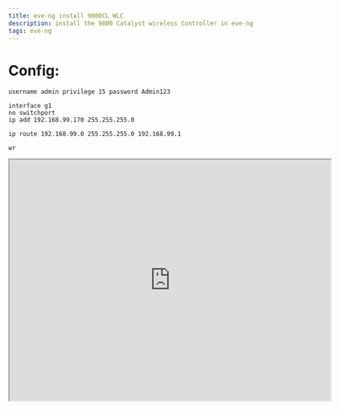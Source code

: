 ```yaml
---
title: eve-ng install 9800CL WLC
description: install the 9800 Catalyst wireless Controller in eve-ng
tags: eve-ng
---
```


# Config:


```
username admin privilege 15 password Admin123

interface g1
no switchport
ip add 192.168.99.170 255.255.255.0

ip route 192.168.99.0 255.255.255.0 192.168.99.1

wr
```
<iframe src="https://drive.google.com/file/d/1gNwMupaLS9yMB4ezXKRMtZbhMEpmSuNA/preview" width="640" height="480" allow="autoplay"></iframe>